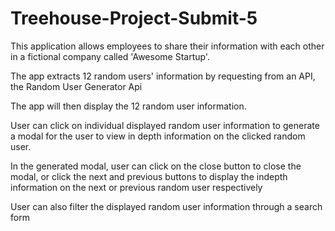 # Treehouse-Project-Submit-5
 
 This application allows employees to share their information with each other in a fictional company called 'Awesome Startup'.
 
 The app extracts 12 random users' information by requesting from an API, the Random User Generator Api
 
 The app will then display the 12 random user information.
 
 User can click on individual displayed random user information to generate a modal for the user to view in depth information on the clicked random user.
 
 In the generated modal, user can click on the close button to close the modal, or click the next and previous buttons to display the indepth information on the next or previous random user respectively
 
 User can also filter the displayed random user information through a search form

